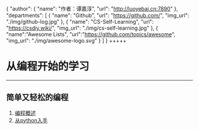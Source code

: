 {
    "author": {
        "name": "作者：谭嘉淳",
        "url": "http://luoyebai.cn:7890"
    },
    "departments": [
        {
            "name": "Github",
            "url": "https://github.com/",
            "img_url": "./img/github-log.jpg"
        },
        {
            "name": "CS-Self-Learning",
            "url": "https://csdiy.wiki/",
            "img_url": "./img/cs-self-learning.jpg"
        },
        {
            "name":"Awesome Lists",
            "url":"https://github.com/topics/awesome",
            "img_url": "./img/awesome-logo.svg"
        }
    ]
}
+++++
# 从编程开始的学习

---

## 简单又轻松的编程

1. [编程概述](../简单又轻松的编程/编程概述/dist/index.html)
2. [从python入手](../简单又轻松的编程/从python入手/dist/index.html)

<br>
